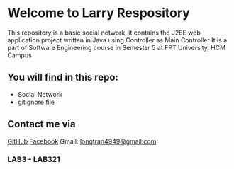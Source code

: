 # Welcome to Larry Respository

This repository is a basic social network, it contains the J2EE web application project written in Java using Controller as Main Controller 
It is a part of  Software Engineering course in Semester 5 at FPT University, HCM Campus

## You will find in this repo:
* Social Network
* gitignore file

## Contact me via
[GitHub](http://github.com/larry-tran)
[Facebook](http://facebook.com/profile.php?id=100007866637403)
Gmail: longtran4949@gmail.com
### LAB3 - LAB321